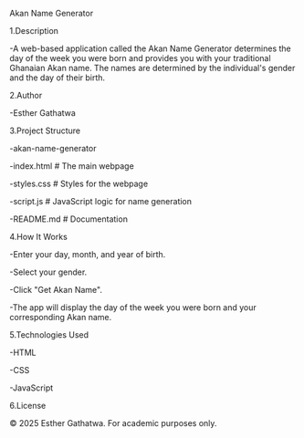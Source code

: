 Akan Name Generator

1.Description

  -A web-based application called the Akan Name Generator determines the day of the week you were born and provides you with your traditional Ghanaian Akan name.  The names are determined by the individual's gender and the day of their birth.

2.Author

  -Esther Gathatwa


3.Project Structure

   -akan-name-generator


   -index.html        # The main webpage

   -styles.css        # Styles for the webpage

   -script.js         # JavaScript logic for name generation

   -README.md         # Documentation


4.How It Works

  -Enter your day, month, and year of birth.

  -Select your gender.

  -Click "Get Akan Name".

  -The app will display the day of the week you were born and your corresponding Akan name.


5.Technologies Used

  -HTML

  -CSS

  -JavaScript

6.License

  © 2025 Esther Gathatwa. For academic purposes only.
